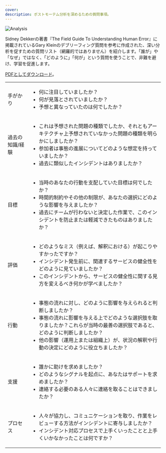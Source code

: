 ```yaml
---
cover:
description: ポストモーテム分析を深めるための質問事項。
---
```

![Analysis](../assets/img/headers/Postmortems-Questions.png)

Sidney Dekkerの著書『The Field Guide To Understanding Human Error』に掲載されているGary Kleinのデブリーフィング質問を参考に作成された、深い分析を促すための質問リスト（網羅的ではありません）を紹介します。「誰が」や「なぜ」ではなく、「どのように」「何が」という質問を使うことで、非難を避け、学習を促進します。

[PDFとしてダウンロード](../assets/pdf/PostmortemAnalysisQuestions.pdf)。

<table>
    <tr>
        <td>手がかり</td>
        <td>
            <ul>
                <li>何に注目していましたか？</li>
                <li>何が見落とされていましたか？</li>
                <li>予想と異なっていたのは何でしたか？</li>
            </ul>
        </td>
    </tr>
    <tr>
        <td>過去の知識/経験</td>
        <td>
            <ul>
                <li>これは予想された問題の種類でしたか、それともアーキテクチャ上予想されていなかった問題の種類を明らかにしましたか？</li>
                <li>参加者は事態の進展についてどのような想定を持っていましたか？</li>
                <li>過去に類似したインシデントはありましたか？</li>
            </ul>
        </td>
    </tr>
    <tr>
        <td>目標</td>
        <td>
            <ul>
                <li>当時のあなたの行動を支配していた目標は何でしたか？</li>
                <li>時間的制約やその他の制限が、あなたの選択にどのような影響を与えましたか？</li>
                <li>過去にチームが行わないと決定した作業で、このインシデントを防止または軽減できたものはありましたか？</li>
            </ul>
        </td>
    </tr>
    <tr>
        <td>評価</td>
        <td>
            <ul>
                <li>どのようなミス（例えば、解釈における）が起こりやすかったですか？</li>
                <li>インシデント発生前に、関連するサービスの健全性をどのように見ていましたか？</li>
                <li>このインシデントから、サービスの健全性に関する見方を変えるべき何かが学べましたか？</li>
            </ul>
        </td>
    </tr>
    <tr>
        <td>行動</td>
        <td>
            <ul>
                <li>事態の流れに対し、どのように影響を与えられると判断しましたか？</li>
                <li>事態の流れに影響を与える上でどのような選択肢を取りましたか？これらが当時の最善の選択肢であると、どのように判断しましたか？</li>
                <li>他の影響（運用上または組織上）が、状況の解釈や行動の決定にどのように役立ちましたか？</li>
            </ul>
        </td>
    </tr>
    <tr>
        <td>支援</td>
        <td>
            <ul>
                <li>誰かに助けを求めましたか？</li>
                <li>どのようなシグナルを起点に、あなたはサポートを求めましたか？</li>
                <li>連絡する必要のある人々に連絡を取ることはできましたか？</li>
            </ul>
        </td>
    </tr>
    <tr>
        <td>プロセス</td>
        <td>
            <ul>
                <li>人々が協力し、コミュニケーションを取り、作業をレビューする方法がインシデントに寄与しましたか？</li>
                <li>インシデント対応プロセスで上手くいったことと上手くいかなかったことは何ですか？</li>
            </ul>
        </td>
    </tr>
</table>
